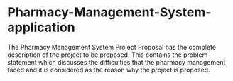 # Pharmacy-Management-System-application
The Pharmacy Management System Project Proposal has the complete description of  the project to be proposed. This contains the problem statement which discusses the  difficulties that the pharmacy management faced and it is considered as the reason why the  project is proposed.
